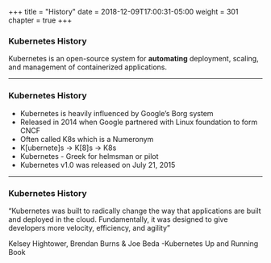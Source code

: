 +++
title = "History"
date = 2018-12-09T17:00:31-05:00
weight = 301
chapter = true
+++

### Kubernetes History

Kubernetes is an open-source system for **automating** deployment, scaling, and management of containerized applications.

---

### Kubernetes History

* Kubernetes is heavily influenced by Google’s Borg system
* Released in 2014 when Google partnered with Linux foundation to form CNCF
* Often called K8s which is a Numeronym
* K[ubernete]s →  K[8]s → K8s 
* Kubernetes - Greek for helmsman or pilot
* Kubernetes v1.0 was released on July 21, 2015

---

### Kubernetes History

“Kubernetes was built to radically change the way that applications are built and deployed in the cloud. Fundamentally, it was designed to give developers more velocity, efficiency, and agility”

Kelsey Hightower, Brendan Burns & Joe Beda
-Kubernetes Up and Running Book


